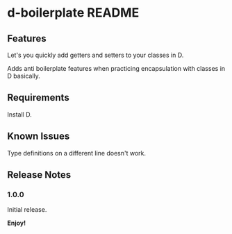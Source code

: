 # d-boilerplate README

## Features

Let's you quickly add getters and setters to your classes in D.

Adds anti boilerplate features when practicing encapsulation with classes in D basically.

## Requirements

Install D.


## Known Issues

Type definitions on a different line doesn't work.

## Release Notes

### 1.0.0

Initial release.

**Enjoy!**
